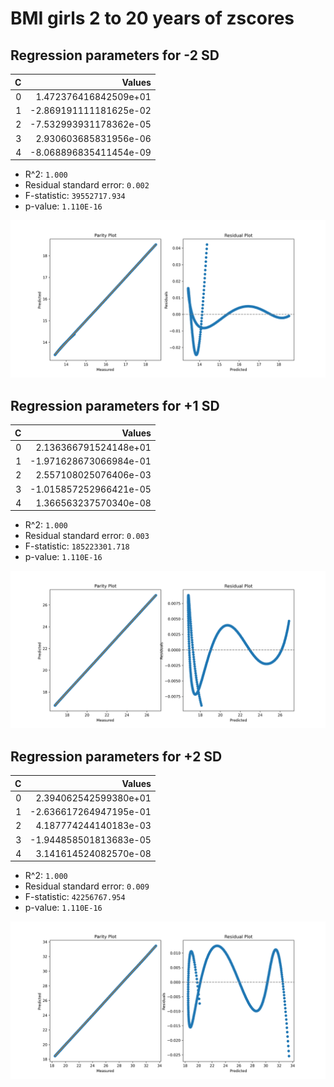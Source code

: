 # BMI girls 2 to 20 years of zscores

## Regression parameters for -2 SD
| C | Values |
|----:|-------------:|
| 0 | 1.472376416842509e+01 |
| 1 | -2.869191111181625e-02 |
| 2 | -7.532993931178362e-05 |
| 3 | 2.930603685831956e-06 |
| 4 | -8.068896835411454e-09 |

- R^2: `1.000`
- Residual standard error: `0.002`
- F-statistic: `39552717.934`
- p-value: `1.110E-16`

![Parity and Residual plot](images/bmi_girls_0-to-2-years_-2.png)

## Regression parameters for +1 SD
| C | Values |
|----:|-------------:|
| 0 | 2.136366791524148e+01 |
| 1 | -1.971628673066984e-01 |
| 2 | 2.557108025076406e-03 |
| 3 | -1.015857252966421e-05 |
| 4 | 1.366563237570340e-08 |

- R^2: `1.000`
- Residual standard error: `0.003`
- F-statistic: `185223301.718`
- p-value: `1.110E-16`

![Parity and Residual plot](images/bmi_girls_0-to-2-years_1.png)

## Regression parameters for +2 SD
| C | Values |
|----:|-------------:|
| 0 | 2.394062542599380e+01 |
| 1 | -2.636617264947195e-01 |
| 2 | 4.187774244140183e-03 |
| 3 | -1.944858501813683e-05 |
| 4 | 3.141614524082570e-08 |

- R^2: `1.000`
- Residual standard error: `0.009`
- F-statistic: `42256767.954`
- p-value: `1.110E-16`

![Parity and Residual plot](images/bmi_girls_0-to-2-years_2.png)

